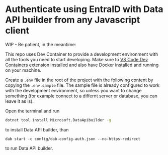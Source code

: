 # Authenticate using EntraID with Data API builder from any Javascript client

WIP - Be patient, in the meantime:

This repo uses Dev Container to provide a development environment with all the tools you need to start developing. Make sure to [VS Code Dev Containers](https://code.visualstudio.com/docs/devcontainers/containers) extension installed and also have Docker installed and running on your machine.

Create a `.env` file in the root of the project with the following content by copying the `.env.sample` file. The sample file is already configured to work with the development environment, so unless you want to change something (for example connect to a differnt server or database, you can leave it as is).

Open the terminal and run 

```bash
dotnet tool install Microsoft.DataApibuilder -g
```

to install Data API builder, than

```
dab start -c config/dab-config-auth.json --no-https-redirect
```

to run Data API builder. 
